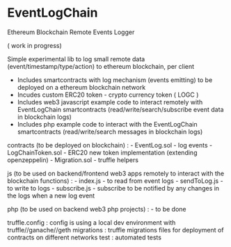 # EventLogChain
Ethereum Blockchain Remote Events Logger

( work in progress) 

Simple experimental lib to log small remote data (event/timestamp/type/action) to ethereum blockchain, per client

- Includes smartcontracts with log mechanism (events emitting) to be deployed on a ethereum blockchain network
- Incudes custom ERC20 token - crypto currency token ( LOGC )
- Includes web3 javascript example code to interact remotely with EventLogChain smartcontracts (read/write/search/subscribe event data in blockchain logs)
- Includes php example code to interact with the EventLogChain smartcontracts (read/write/search messages in blockchain logs)

contracts (to be deployed on blockchain) : 
    - EventLog.sol - log events
    - LogChainToken.sol - ERC20 new token implementation (extending openzeppelin)
    - Migration.sol - truffle helpers

js (to be used on backend/frontend web3 apps remotely to interact with the blockchain functions) :
    - index.js - to read from event logs
    - sendToLog.js - to write to logs
    - subscribe.js - subscribe to be notified by any changes in the logs when a new log event

php (to be used on backend web3 php projects) :
    - to be done

truffle.config : config is using a local dev environment with truffle//ganache//geth
migrations : truffle migrations files for deployment of contracts on different networks
test : automated tests
